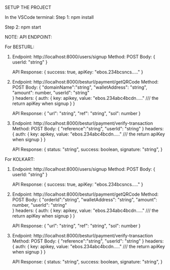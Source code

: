 SETUP THE PROJECT

In the VSCode terminal:
Step 1: npm install

Step 2: npm start

NOTE:
API ENDPOINT:

For BESTURL:

1. Endpoint: http://localhost:8000/users/signup
   Method: POST
   Body: {
   userId: "string"
   }

   API Response: {
   success: true,
   apiKey: "ebos.234bcsncs....."
   }

2. Endpoint: http://localhost:8000/besturl/payment/getQRCode
   Method: POST
   Body: {
   "domainName":"string",
   "walletAddress": "string",
   "amount": number,
   "userId": "string"  
   }
   headers: {
   auth: {
   key: apikey,
   value: "ebos.234abc4bcdn....." /// the return apiKey when signup
   }
   }

   API Response: {
   "url": "string",
   "ref": "string",
   "sol": number
   }

3. Endpoint: http://localhost:8000/besturl/payment/verify-transaction
   Method: POST
   Body: {
   "reference":"string",
   "userId": "string"
   }
   headers: {
   auth: {
   key: apikey,
   value: "ebos.234abc4bcdn....." /// the return apiKey when signup
   }
   }

   API Response: {
   status: "string",
   success: boolean,
   signature: "string",
   }

For KOLKART:

1. Endpoint: http://localhost:8000/users/signup
   Method: POST
   Body: {
   userId: "string"
   }

   API Response: {
   success: true,
   apiKey: "ebos.234bcsncs....."
   }

2. Endpoint: http://localhost:8000/besturl/payment/getQRCode
   Method: POST
   Body: {
   "orderId":"string",
   "walletAddress": "string",
   "amount": number,
   "userId": "string"  
   }
   headers: {
   auth: {
   key: apikey,
   value: "ebos.234abc4bcdn....." /// the return apiKey when signup
   }
   }

   API Response: {
   "url": "string",
   "ref": "string",
   "sol": number
   }

3. Endpoint: http://localhost:8000/besturl/payment/verify-transaction
   Method: POST
   Body: {
   "reference":"string",
   "userId": "string"
   }
   headers: {
   auth: {
   key: apikey,
   value: "ebos.234abc4bcdn....." /// the return apiKey when signup
   }
   }

   API Response: {
   status: "string",
   success: boolean,
   signature: "string",
   }
